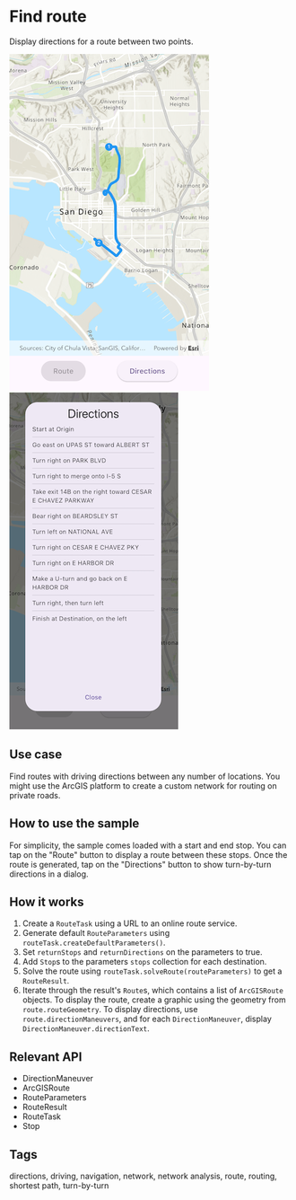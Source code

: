 # Find route

Display directions for a route between two points.

![Image of find route](find_route.png)
![Image of directions](find_route_directions.png)

## Use case

Find routes with driving directions between any number of locations. You might use the ArcGIS platform to create a custom network for routing on private roads.

## How to use the sample

For simplicity, the sample comes loaded with a start and end stop. You can tap on the "Route" button to display a route between these stops. Once the route is generated, tap on the "Directions" button to show turn-by-turn directions in a dialog.

## How it works

1. Create a `RouteTask` using a URL to an online route service.
2. Generate default `RouteParameters` using `routeTask.createDefaultParameters()`.
3. Set `returnStops` and `returnDirections` on the parameters to true.
4. Add `Stop`s to the parameters `stops` collection for each destination.
5. Solve the route using `routeTask.solveRoute(routeParameters)` to get a `RouteResult`.
6. Iterate through the result's `Route`s, which contains a list of `ArcGISRoute` objects. To display the route, create a graphic using the geometry from `route.routeGeometry`. To display directions, use `route.directionManeuvers`, and for each `DirectionManeuver`, display `DirectionManeuver.directionText`.

## Relevant API

* DirectionManeuver
* ArcGISRoute
* RouteParameters
* RouteResult
* RouteTask
* Stop

## Tags

directions, driving, navigation, network, network analysis, route, routing, shortest path, turn-by-turn

